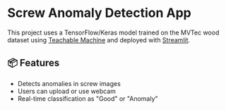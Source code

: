 # Screw Anomaly Detection App

This project uses a TensorFlow/Keras model trained on the MVTec wood dataset using [Teachable Machine](https://teachablemachine.withgoogle.com/) and deployed with [Streamlit](https://streamlit.io/).

## 📦 Features

- Detects anomalies in screw images 
- Users can upload or use webcam 
- Real-time classification as "Good" or "Anomaly"

